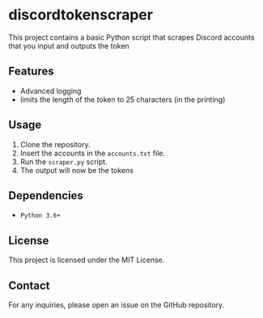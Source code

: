# discordtokenscraper

This project contains a basic Python script that scrapes Discord accounts that you input and outputs the token

## Features

- Advanced logging
- limits the length of the token to 25 characters (in the printing)

## Usage

1. Clone the repository.
2. Insert the accounts in the `accounts.txt` file.
3. Run the `scraper.py` script.
4. The output will now be the tokens

## Dependencies

- `Python 3.6+`

## License

This project is licensed under the MIT License.

## Contact

For any inquiries, please open an issue on the GitHub repository.
